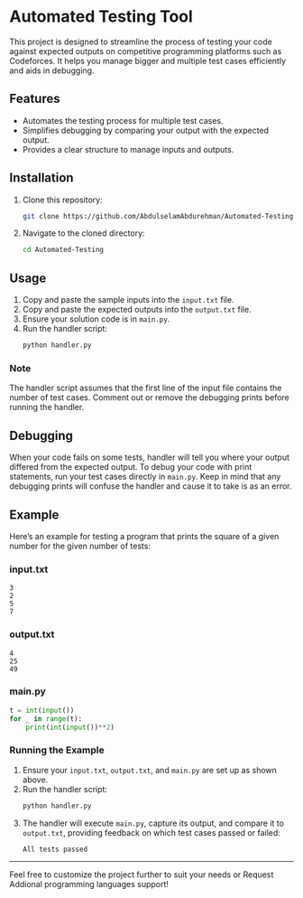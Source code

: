 # Automated Testing Tool

This project is designed to streamline the process of testing your code against expected outputs on competitive programming platforms such as Codeforces. It helps you manage bigger and multiple test cases efficiently and aids in debugging.

## Features

- Automates the testing process for multiple test cases.
- Simplifies debugging by comparing your output with the expected output.
- Provides a clear structure to manage inputs and outputs.

## Installation

1. Clone this repository:
   ```bash
   git clone https://github.com/AbdulselamAbdurehman/Automated-Testing.git
   ```

2. Navigate to the cloned directory:
   ```bash
   cd Automated-Testing
   ```

## Usage

1. Copy and paste the sample inputs into the `input.txt` file.
2. Copy and paste the expected outputs into the `output.txt` file.
3. Ensure your solution code is in `main.py`.
4. Run the handler script:
   ```bash
   python handler.py
   ```

### Note
The handler script assumes that the first line of the input file contains the number of test cases. Comment out or remove the debugging prints before running the handler.


## Debugging
When your code fails on some tests, handler will tell you where your output differed from the expected output. To debug your code with print statements, run your test cases directly in `main.py`. Keep in mind that any debugging prints will confuse the handler and cause it to  take is as an error.

## Example

Here’s an example for testing a program that prints the square of a given number for the given number of tests:

### input.txt
```
3
2
5
7
```

### output.txt
```
4
25
49
```

### main.py
```python
t = int(input())
for _ in range(t):
    print(int(input())**2)
```

### Running the Example

1. Ensure your `input.txt`, `output.txt`, and `main.py` are set up as shown above.
2. Run the handler script:
   ```bash
   python handler.py
   ```
3. The handler will execute `main.py`, capture its output, and compare it to `output.txt`, providing feedback on which test cases passed or failed:
   ```
   All tests passed
   ```

---

Feel free to customize the project further to suit your needs or Request Addional programming languages support! 